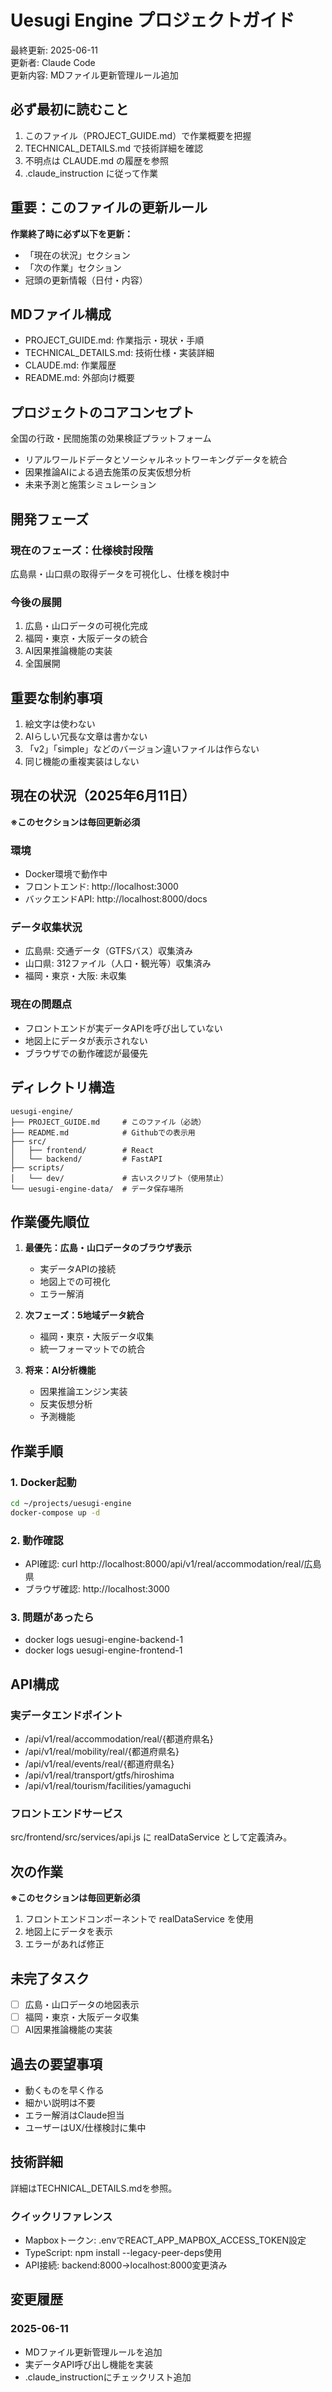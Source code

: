 # Uesugi Engine プロジェクトガイド

最終更新: 2025-06-11  
更新者: Claude Code  
更新内容: MDファイル更新管理ルール追加

## 必ず最初に読むこと

1. このファイル（PROJECT_GUIDE.md）で作業概要を把握
2. TECHNICAL_DETAILS.md で技術詳細を確認
3. 不明点は CLAUDE.md の履歴を参照
4. .claude_instruction に従って作業

## 重要：このファイルの更新ルール

**作業終了時に必ず以下を更新：**
- 「現在の状況」セクション
- 「次の作業」セクション
- 冠頭の更新情報（日付・内容）

## MDファイル構成
- PROJECT_GUIDE.md: 作業指示・現状・手順
- TECHNICAL_DETAILS.md: 技術仕様・実装詳細
- CLAUDE.md: 作業履歴
- README.md: 外部向け概要

## プロジェクトのコアコンセプト

全国の行政・民間施策の効果検証プラットフォーム
- リアルワールドデータとソーシャルネットワーキングデータを統合
- 因果推論AIによる過去施策の反実仮想分析
- 未来予測と施策シミュレーション

## 開発フェーズ

### 現在のフェーズ：仕様検討段階
広島県・山口県の取得データを可視化し、仕様を検討中

### 今後の展開
1. 広島・山口データの可視化完成
2. 福岡・東京・大阪データの統合
3. AI因果推論機能の実装
4. 全国展開

## 重要な制約事項

1. 絵文字は使わない
2. AIらしい冗長な文章は書かない
3. 「v2」「simple」などのバージョン違いファイルは作らない
4. 同じ機能の重複実装はしない

## 現在の状況（2025年6月11日）

**※このセクションは毎回更新必須**

### 環境
- Docker環境で動作中
- フロントエンド: http://localhost:3000
- バックエンドAPI: http://localhost:8000/docs

### データ収集状況
- 広島県: 交通データ（GTFSバス）収集済み
- 山口県: 312ファイル（人口・観光等）収集済み
- 福岡・東京・大阪: 未収集

### 現在の問題点
- フロントエンドが実データAPIを呼び出していない
- 地図上にデータが表示されない
- ブラウザでの動作確認が最優先

## ディレクトリ構造

```
uesugi-engine/
├── PROJECT_GUIDE.md     # このファイル（必読）
├── README.md            # Githubでの表示用
├── src/
│   ├── frontend/        # React
│   └── backend/         # FastAPI
├── scripts/
│   └── dev/             # 古いスクリプト（使用禁止）
└── uesugi-engine-data/  # データ保存場所
```

## 作業優先順位

1. **最優先：広島・山口データのブラウザ表示**
   - 実データAPIの接続
   - 地図上での可視化
   - エラー解消

2. **次フェーズ：5地域データ統合**
   - 福岡・東京・大阪データ収集
   - 統一フォーマットでの統合

3. **将来：AI分析機能**
   - 因果推論エンジン実装
   - 反実仮想分析
   - 予測機能

## 作業手順

### 1. Docker起動
```bash
cd ~/projects/uesugi-engine
docker-compose up -d
```

### 2. 動作確認
- API確認: curl http://localhost:8000/api/v1/real/accommodation/real/広島県
- ブラウザ確認: http://localhost:3000

### 3. 問題があったら
- docker logs uesugi-engine-backend-1
- docker logs uesugi-engine-frontend-1

## API構成

### 実データエンドポイント
- /api/v1/real/accommodation/real/{都道府県名}
- /api/v1/real/mobility/real/{都道府県名}
- /api/v1/real/events/real/{都道府県名}
- /api/v1/real/transport/gtfs/hiroshima
- /api/v1/real/tourism/facilities/yamaguchi

### フロントエンドサービス
src/frontend/src/services/api.js に realDataService として定義済み。

## 次の作業

**※このセクションは毎回更新必須**

1. フロントエンドコンポーネントで realDataService を使用
2. 地図上にデータを表示
3. エラーがあれば修正

## 未完了タスク

- [ ] 広島・山口データの地図表示
- [ ] 福岡・東京・大阪データ収集
- [ ] AI因果推論機能の実装

## 過去の要望事項

- 動くものを早く作る
- 細かい説明は不要
- エラー解消はClaude担当
- ユーザーはUX/仕様検討に集中

## 技術詳細

詳細はTECHNICAL_DETAILS.mdを参照。

### クイックリファレンス
- Mapboxトークン: .envでREACT_APP_MAPBOX_ACCESS_TOKEN設定
- TypeScript: npm install --legacy-peer-deps使用
- API接続: backend:8000→localhost:8000変更済み

## 変更履歴

### 2025-06-11
- MDファイル更新管理ルールを追加
- 実データAPI呼び出し機能を実装
- .claude_instructionにチェックリスト追加